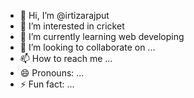 - 👋 Hi, I’m @irtizarajput
- 👀 I’m interested in cricket
- 🌱 I’m currently learning web developing
- 💞️ I’m looking to collaborate on ...
- 📫 How to reach me ...
- 😄 Pronouns: ...
- ⚡ Fun fact: ...

<!---
irtizarajput/irtizarajput is a ✨ special ✨ repository because its `README.md` (this file) appears on your GitHub profile.
You can click the Preview link to take a look at your changes.
--->
